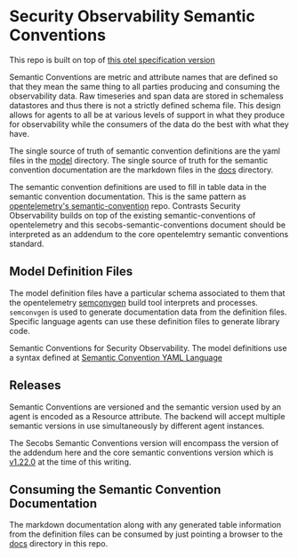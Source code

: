 # Security Observability Semantic Conventions

This repo is built on top of [this otel specification version][SpecificationVersion]

Semantic Conventions are metric and attribute names that are defined so that they
mean the same thing to all parties producing and consuming the observability data.
Raw timeseries and span data are stored in schemaless datastores and thus there is
not a strictly defined schema file. This design allows for agents to all be at
various levels of support in what they produce for observability while the
consumers of the data do the best with what they have.

The single source of truth of semantic convention definitions are the yaml
files in the [model](./model/) directory.
The single source of truth for the semantic convention documentation are the
markdown files in the [docs](./docs/) directory.

The semantic convention definitions are used to fill in table data in the
semantic convention documentation. This is the same pattern as [opentelemetry's
semantic-convention](https://github.com/open-telemetry/semantic-conventions) repo.
Contrasts Security Observability builds on top of the existing semantic-conventions
of opentelemetry and this secobs-semantic-conventions document should be
interpreted as an addendum to the core opentelemtry semantic conventions standard.

## Model Definition Files

The model definition files have a particular schema associated to them that the
opentelemetry [semconvgen](https://github.com/open-telemetry/build-tools/blob/v0.22.0/semantic-conventions/README.md)
build tool interprets and processes. `semconvgen` is used to generate
documentation data from the definition files. Specific language agents can use
these definition files to generate library code.

Semantic Conventions for Security Observability.
The model definitions use a syntax defined at
[Semantic Convention YAML Language](https://raw.githubusercontent.com/open-telemetry/build-tools/v0.22.0/semantic-conventions/syntax.md)

## Releases

Semantic Conventions are versioned and the semantic version used by an agent is
encoded as a Resource attribute. The backend will accept multiple semantic versions
in use simultaneously by different agent instances.

The Secobs Semantic Conventions version will encompass the version of the addendum
here and the core semantic conventions version which is [v1.22.0](https://github.com/open-telemetry/semantic-conventions/releases/tag/v1.22.0)
at the time of this
writing.

## Consuming the Semantic Convention Documentation

The markdown documentation along with any generated table information from
the definition files can be consumed by just pointing a browser to the [docs](./docs)
directory in this repo.

[SpecificationVersion]: https://github.com/open-telemetry/opentelemetry-specification/tree/v1.26.0
